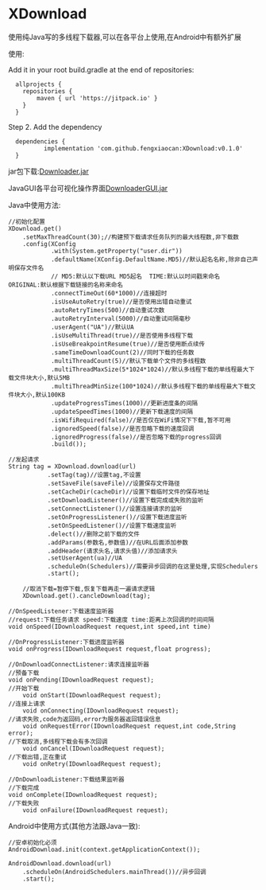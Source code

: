 # XDownload

使用纯Java写的多线程下载器,可以在各平台上使用,在Android中有额外扩展

使用:

Add it in your root build.gradle at the end of repositories:

	  allprojects {
	  	repositories {
	  		maven { url 'https://jitpack.io' }
	  	}
	  }
  
Step 2. Add the dependency

	  dependencies {
	          implementation 'com.github.fengxiaocan:XDownload:v0.1.0'
	  }
  
jar包下载:[Downloader.jar](./javalib/javalib.jar)

JavaGUI各平台可视化操作界面[DownloaderGUI.jar](./DownloaderGUI.jar)

Java中使用方法:
	
	//初始化配置
	XDownload.get()
		.setMaxThreadCount(30);//构建预下载请求任务队列的最大线程数,非下载数
		.config(XConfig
                .with(System.getProperty("user.dir"))
                .defaultName(XConfig.DefaultName.MD5)//默认起名名称,除非自己声明保存文件名
                // MD5:默认以下载URL MD5起名  TIME:默认以时间戳来命名  ORIGINAL:默认根据下载链接的名称来命名
                .connectTimeOut(60*1000)//连接超时
                .isUseAutoRetry(true)//是否使用出错自动重试
                .autoRetryTimes(500)//自动重试次数
                .autoRetryInterval(5000)//自动重试间隔毫秒
                .userAgent("UA")//默认UA
                .isUseMultiThread(true)//是否使用多线程下载
                .isUseBreakpointResume(true)//是否使用断点续传
                .sameTimeDownloadCount(2)//同时下载的任务数
                .multiThreadCount(5)//默认下载单个文件的多线程数
                .multiThreadMaxSize(5*1024*1024)//默认多线程下载的单线程最大下载文件块大小,默认5MB
                .multiThreadMinSize(100*1024)//默认多线程下载的单线程最大下载文件块大小,默认100KB
                .updateProgressTimes(1000)//更新进度条的间隔
                .updateSpeedTimes(1000)//更新下载速度的间隔
                .isWifiRequired(false)//是否仅在WiFi情况下下载,暂不可用
                .ignoredSpeed(false)//是否忽略下载的速度回调
                .ignoredProgress(false)//是否忽略下载的progress回调
                .build());
		
	//发起请求
	String tag = XDownload.download(url)
               .setTag(tag)//设置tag,不设置
               .setSaveFile(saveFile)//设置保存文件路径
               .setCacheDir(cacheDir)//设置下载临时文件的保存地址
               .setDownloadListener()//设置下载完成或失败的监听
               .setConnectListener()//设置连接请求的监听
               .setOnProgressListener()//设置下载进度监听
               .setOnSpeedListener()//设置下载速度监听
               .delect()//删除之前下载的文件
               .addParams(参数名,参数值)//在URL后面添加参数
               .addHeader(请求头名,请求头值)//添加请求头
               .setUserAgent(ua)//UA
               .scheduleOn(Schedulers)//需要异步回调的在这里处理,实现Schedulers
               .start();
	       
        //取消下载=暂停下载,恢复下载再走一遍请求逻辑
        XDownload.get().cancleDownload(tag);
	
	//OnSpeedListener:下载速度监听器
	//request:下载任务请求 speed:下载速度 time:距离上次回调的时间间隔
	void onSpeed(IDownloadRequest request,int speed,int time)

	//OnProgressListener:下载进度监听器
	void onProgress(IDownloadRequest request,float progress);
	
	//OnDownloadConnectListener:请求连接监听器
	//预备下载
	void onPending(IDownloadRequest request);
	//开始下载
    	void onStart(IDownloadRequest request);
	//连接上请求
    	void onConnecting(IDownloadRequest request);
	//请求失败,code为返回码,error为服务器返回错误信息
    	void onRequestError(IDownloadRequest request,int code,String error);
	//下载取消,多线程下载会有多次回调
    	void onCancel(IDownloadRequest request);
	//下载出错,正在重试
    	void onRetry(IDownloadRequest request);
	
	//OnDownloadListener:下载结果监听器
	//下载完成
	void onComplete(IDownloadRequest request);
	//下载失败
    	void onFailure(IDownloadRequest request);


Android中使用方式(其他方法跟Java一致):

	//安卓初始化必须
	AndroidDownload.init(context.getApplicationContext());
	
	AndroidDownload.download(url)
		.scheduleOn(AndroidSchedulers.mainThread())//异步回调
		.start();
	
